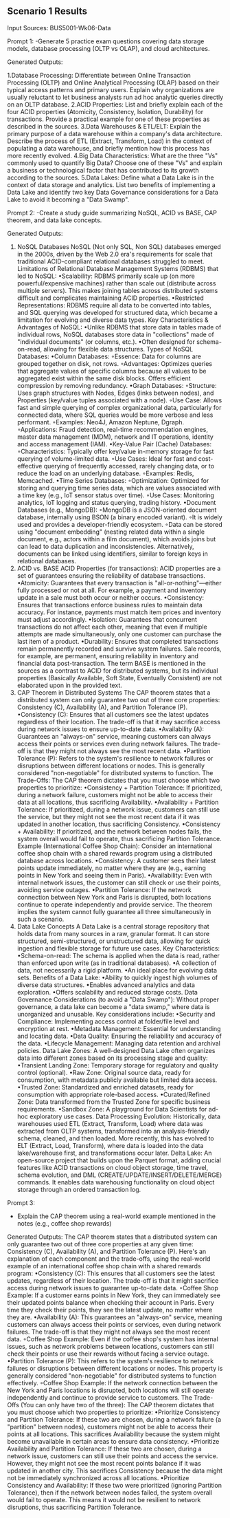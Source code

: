 ## Scenario 1 Results
Input Sources: BUS5001-Wk06-Data

Prompt 1: 
-Generate 5 practice exam questions covering data storage models, database processing (OLTP vs OLAP), and cloud architectures.
              
Generated Outputs:


1.Database Processing: Differentiate between Online Transaction Processing (OLTP) and Online Analytical Processing (OLAP) based on their typical access patterns and primary users. Explain why organizations are usually reluctant to let business analysts run ad hoc analytic queries directly on an OLTP database.
2.ACID Properties: List and briefly explain each of the four ACID properties (Atomicity, Consistency, Isolation, Durability) for transactions. Provide a practical example for one of these properties as described in the sources.
3.Data Warehouses & ETL/ELT: Explain the primary purpose of a data warehouse within a company's data architecture. Describe the process of ETL (Extract, Transform, Load) in the context of populating a data warehouse, and briefly mention how this process has more recently evolved.
4.Big Data Characteristics: What are the three "Vs" commonly used to quantify Big Data? Choose one of these "Vs" and explain a business or technological factor that has contributed to its growth according to the sources.
5.Data Lakes: Define what a Data Lake is in the context of data storage and analytics. List two benefits of implementing a Data Lake and identify two key Data Governance considerations for a Data Lake to avoid it becoming a "Data Swamp".

Prompt 2: 
-Create a study guide summarizing NoSQL, ACID vs BASE, CAP theorem, and data lake concepts.

Generated Outputs:
1. NoSQL Databases
NoSQL (Not only SQL, Non SQL) databases emerged in the 2000s, driven by the Web 2.0 era's requirements for scale that traditional ACID-compliant relational databases struggled to meet.
Limitations of Relational Database Management Systems (RDBMS) that led to NoSQL:
•Scalability: RDBMS primarily scale up (on more powerful/expensive machines) rather than scale out (distribute across multiple servers). This makes joining tables across distributed systems difficult and complicates maintaining ACID properties.
•Restricted Representations: RDBMS require all data to be converted into tables, and SQL querying was developed for structured data, which became a limitation for evolving and diverse data types.
Key Characteristics & Advantages of NoSQL:
•Unlike RDBMS that store data in tables made of individual rows, NoSQL databases store data in "collections" made of "individual documents" (or columns, etc.).
•Often designed for schema-on-read, allowing for flexible data structures.
Types of NoSQL Databases:
•Column Databases:
◦Essence: Data for columns are grouped together on disk, not rows.
◦Advantages: Optimizes queries that aggregate values of specific columns because all values to be aggregated exist within the same disk blocks. Offers efficient compression by removing redundancy.
•Graph Databases:
◦Structure: Uses graph structures with Nodes, Edges (links between nodes), and Properties (key/value tuples associated with a node).
◦Use Case: Allows fast and simple querying of complex organizational data, particularly for connected data, where SQL queries would be more verbose and less performant.
◦Examples: Neo4J, Amazon Neptune, Dgraph.
◦Applications: Fraud detection, real-time recommendation engines, master data management (MDM), network and IT operations, identity and access management (IAM).
•Key-Value Pair (Cache) Databases:
◦Characteristics: Typically offer key/value in-memory storage for fast querying of volume-limited data.
◦Use Cases: Ideal for fast and cost-effective querying of frequently accessed, rarely changing data, or to reduce the load on an underlying database.
◦Examples: Redis, Memcached.
•Time Series Databases:
◦Optimization: Optimized for storing and querying time series data, which are values associated with a time key (e.g., IoT sensor status over time).
◦Use Cases: Monitoring analytics, IoT logging and status querying, trading history.
•Document Databases (e.g., MongoDB):
◦MongoDB is a JSON-oriented document database, internally using BSON (a binary encoded variant).
◦It is widely used and provides a developer-friendly ecosystem.
◦Data can be stored using "document embedding" (nesting related data within a single document, e.g., actors within a film document), which avoids joins but can lead to data duplication and inconsistencies. Alternatively, documents can be linked using identifiers, similar to foreign keys in relational databases.
2. ACID vs. BASE
ACID Properties (for transactions): ACID properties are a set of guarantees ensuring the reliability of database transactions.
•Atomicity: Guarantees that every transaction is "all-or-nothing"—either fully processed or not at all. For example, a payment and inventory update in a sale must both occur or neither occurs.
•Consistency: Ensures that transactions enforce business rules to maintain data accuracy. For instance, payments must match item prices and inventory must adjust accordingly.
•Isolation: Guarantees that concurrent transactions do not affect each other, meaning that even if multiple attempts are made simultaneously, only one customer can purchase the last item of a product.
•Durability: Ensures that completed transactions remain permanently recorded and survive system failures. Sale records, for example, are permanent, ensuring reliability in inventory and financial data post-transaction.
The term BASE is mentioned in the sources as a contrast to ACID for distributed systems, but its individual properties (Basically Available, Soft State, Eventually Consistent) are not elaborated upon in the provided text.
3. CAP Theorem in Distributed Systems
The CAP theorem states that a distributed system can only guarantee two out of three core properties: Consistency (C), Availability (A), and Partition Tolerance (P).
•Consistency (C): Ensures that all customers see the latest updates regardless of their location. The trade-off is that it may sacrifice access during network issues to ensure up-to-date data.
•Availability (A): Guarantees an "always-on" service, meaning customers can always access their points or services even during network failures. The trade-off is that they might not always see the most recent data.
•Partition Tolerance (P): Refers to the system's resilience to network failures or disruptions between different locations or nodes. This is generally considered "non-negotiable" for distributed systems to function.
The Trade-Offs: The CAP theorem dictates that you must choose which two properties to prioritize:
•Consistency + Partition Tolerance: If prioritized, during a network failure, customers might not be able to access their data at all locations, thus sacrificing Availability.
•Availability + Partition Tolerance: If prioritized, during a network issue, customers can still use the service, but they might not see the most recent data if it was updated in another location, thus sacrificing Consistency.
•Consistency + Availability: If prioritized, and the network between nodes fails, the system overall would fail to operate, thus sacrificing Partition Tolerance.
Example (International Coffee Shop Chain): Consider an international coffee shop chain with a shared rewards program using a distributed database across locations.
•Consistency: A customer sees their latest points update immediately, no matter where they are (e.g., earning points in New York and seeing them in Paris).
•Availability: Even with internal network issues, the customer can still check or use their points, avoiding service outages.
•Partition Tolerance: If the network connection between New York and Paris is disrupted, both locations continue to operate independently and provide service. The theorem implies the system cannot fully guarantee all three simultaneously in such a scenario.
4. Data Lake Concepts
A Data Lake is a central storage repository that holds data from many sources in a raw, granular format. It can store structured, semi-structured, or unstructured data, allowing for quick ingestion and flexible storage for future use cases.
Key Characteristics:
•Schema-on-read: The schema is applied when the data is read, rather than enforced upon write (as in traditional databases).
•A collection of data, not necessarily a rigid platform.
•An ideal place for evolving data sets.
Benefits of a Data Lake:
•Ability to quickly ingest high volumes of diverse data structures.
•Enables advanced analytics and data exploration.
•Offers scalability and reduced storage costs.
Data Governance Considerations (to avoid a "Data Swamp"): Without proper governance, a data lake can become a "data swamp," where data is unorganized and unusable. Key considerations include:
•Security and Compliance: Implementing access control at folder/file level and encryption at rest.
•Metadata Management: Essential for understanding and locating data.
•Data Quality: Ensuring the reliability and accuracy of the data.
•Lifecycle Management: Managing data retention and archival policies.
Data Lake Zones: A well-designed Data Lake often organizes data into different zones based on its processing stage and quality:
•Transient Landing Zone: Temporary storage for regulatory and quality control (optional).
•Raw Zone: Original source data, ready for consumption, with metadata publicly available but limited data access.
•Trusted Zone: Standardized and enriched datasets, ready for consumption with appropriate role-based access.
•Curated/Refined Zone: Data transformed from the Trusted Zone for specific business requirements.
•Sandbox Zone: A playground for Data Scientists for ad-hoc exploratory use cases.
Data Processing Evolution: Historically, data warehouses used ETL (Extract, Transform, Load) where data was extracted from OLTP systems, transformed into an analysis-friendly schema, cleaned, and then loaded. More recently, this has evolved to ELT (Extract, Load, Transform), where data is loaded into the data lake/warehouse first, and transformations occur later.
Delta Lake: An open-source project that builds upon the Parquet format, adding crucial features like ACID transactions on cloud object storage, time travel, schema evolution, and DML (CREATE/UPDATE/INSERT/DELETE/MERGE) commands. It enables data warehousing functionality on cloud object storage through an ordered transaction log.

Prompt 3: 
- Explain the CAP theorem using a real-world example mentioned in the notes (e.g., coffee shop rewards)

Generated Outputs:
The CAP theorem states that a distributed system can only guarantee two out of three core properties at any given time: Consistency (C), Availability (A), and Partition Tolerance (P).
Here's an explanation of each component and the trade-offs, using the real-world example of an international coffee shop chain with a shared rewards program:
•Consistency (C): This ensures that all customers see the latest updates, regardless of their location. The trade-off is that it might sacrifice access during network issues to guarantee up-to-date data.
◦Coffee Shop Example: If a customer earns points in New York, they can immediately see their updated points balance when checking their account in Paris. Every time they check their points, they see the latest update, no matter where they are.
•Availability (A): This guarantees an "always-on" service, meaning customers can always access their points or services, even during network failures. The trade-off is that they might not always see the most recent data.
◦Coffee Shop Example: Even if the coffee shop's system has internal issues, such as network problems between locations, customers can still check their points or use their rewards without facing a service outage.
•Partition Tolerance (P): This refers to the system's resilience to network failures or disruptions between different locations or nodes. This property is generally considered "non-negotiable" for distributed systems to function effectively.
◦Coffee Shop Example: If the network connection between the New York and Paris locations is disrupted, both locations will still operate independently and continue to provide service to customers.
The Trade-Offs (You can only have two of the three):
The CAP theorem dictates that you must choose which two properties to prioritize:
•Prioritize Consistency and Partition Tolerance: If these two are chosen, during a network failure (a "partition" between nodes), customers might not be able to access their points at all locations. This sacrifices Availability because the system might become unavailable in certain areas to ensure data consistency.
•Prioritize Availability and Partition Tolerance: If these two are chosen, during a network issue, customers can still use their points and access the service. However, they might not see the most recent points balance if it was updated in another city. This sacrifices Consistency because the data might not be immediately synchronized across all locations.
•Prioritize Consistency and Availability: If these two were prioritized (ignoring Partition Tolerance), then if the network between nodes failed, the system overall would fail to operate. This means it would not be resilient to network disruptions, thus sacrificing Partition Tolerance.

